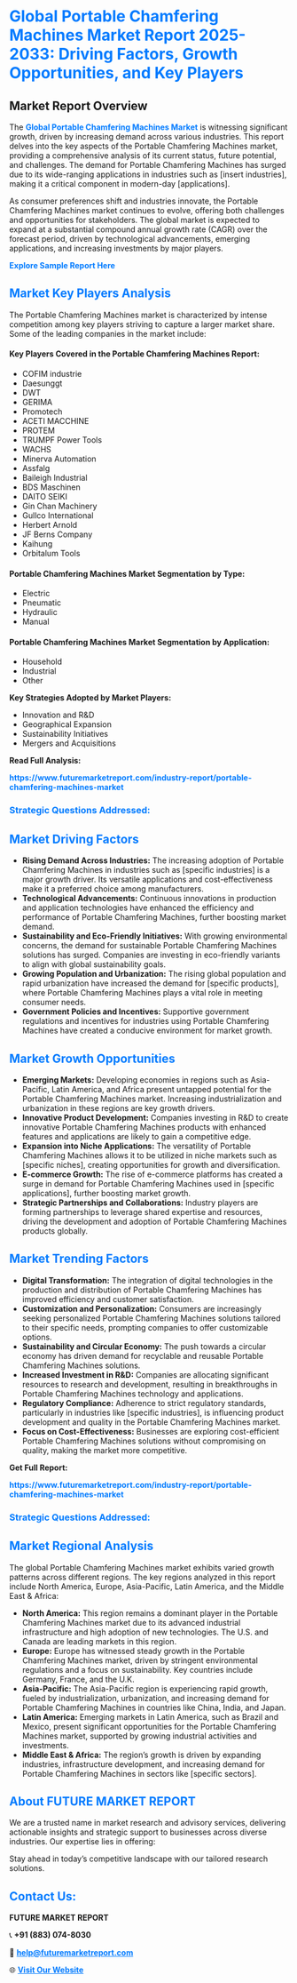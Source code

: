 <h1 style="color: #007BFF;">Global Portable Chamfering Machines Market Report 2025-2033: Driving Factors, Growth Opportunities, and Key Players</h1>

<section id="overview">
<h2>Market Report Overview</h2>
<p>The <a href="https://www.futuremarketreport.com/industry-report/portable-chamfering-machines-market" style="color: #007BFF; text-decoration: none;"><strong>Global Portable Chamfering Machines Market</strong></a> is witnessing significant growth, driven by increasing demand across various industries. This report delves into the key aspects of the Portable Chamfering Machines market, providing a comprehensive analysis of its current status, future potential, and challenges. The demand for Portable Chamfering Machines has surged due to its wide-ranging applications in industries such as [insert industries], making it a critical component in modern-day [applications].</p>
<p>As consumer preferences shift and industries innovate, the Portable Chamfering Machines market continues to evolve, offering both challenges and opportunities for stakeholders. The global market is expected to expand at a substantial compound annual growth rate (CAGR) over the forecast period, driven by technological advancements, emerging applications, and increasing investments by major players.</p>
</section>

<section id="overview">
<p><a href="https://www.futuremarketreport.com/request-sample/reportId=52108" style="color: #007BFF; text-decoration: none;"><strong>Explore Sample Report Here</strong></a></p>
</section>

<section id="key-players">
<h2 style="color: #007BFF;">Market Key Players Analysis</h2>
<p>The Portable Chamfering Machines market is characterized by intense competition among key players striving to capture a larger market share. Some of the leading companies in the market include:</p>
<h4>Key Players Covered in the Portable Chamfering Machines Report:</h4>
<ul><li>COFIM industrie</li><li>Daesunggt</li><li>DWT</li><li>GERIMA</li><li>Promotech</li><li>ACETI MACCHINE</li><li>PROTEM</li><li>TRUMPF Power Tools</li><li>WACHS</li><li>Minerva Automation</li><li>Assfalg</li><li>Baileigh Industrial</li><li>BDS Maschinen</li><li>DAITO SEIKI</li><li>Gin Chan Machinery</li><li>Gullco International</li><li>Herbert Arnold</li><li>JF Berns Company</li><li>Kaihung</li><li>Orbitalum Tools</li></ul>
<h4>Portable Chamfering Machines Market Segmentation by Type:</h4>
<ul><li>Electric</li><li>Pneumatic</li><li>Hydraulic</li><li>Manual</li></ul>

<h4>Portable Chamfering Machines Market Segmentation by Application:</h4>
<ul><li>Household</li><li>Industrial</li><li>Other</li></ul>
<p><strong>Key Strategies Adopted by Market Players:</strong></p>
<ul>
<li>Innovation and R&D</li>
<li>Geographical Expansion</li>
<li>Sustainability Initiatives</li>
<li>Mergers and Acquisitions</li>
</ul>
</section>

<section>
<p><strong>Read Full Analysis: </strong></p><a href="https://www.futuremarketreport.com/industry-report/portable-chamfering-machines-market" style="color: #007BFF; text-decoration: none;"><strong>https://www.futuremarketreport.com/industry-report/portable-chamfering-machines-market</strong></a>
<h3 style="color: #007BFF;">Strategic Questions Addressed:</h3>
</section>

<section id="driving-factors">
<h2 style="color: #007BFF;">Market Driving Factors</h2>
<ul>
<li><strong>Rising Demand Across Industries:</strong> The increasing adoption of Portable Chamfering Machines in industries such as [specific industries] is a major growth driver. Its versatile applications and cost-effectiveness make it a preferred choice among manufacturers.</li>
<li><strong>Technological Advancements:</strong> Continuous innovations in production and application technologies have enhanced the efficiency and performance of Portable Chamfering Machines, further boosting market demand.</li>
<li><strong>Sustainability and Eco-Friendly Initiatives:</strong> With growing environmental concerns, the demand for sustainable Portable Chamfering Machines solutions has surged. Companies are investing in eco-friendly variants to align with global sustainability goals.</li>
<li><strong>Growing Population and Urbanization:</strong> The rising global population and rapid urbanization have increased the demand for [specific products], where Portable Chamfering Machines plays a vital role in meeting consumer needs.</li>
<li><strong>Government Policies and Incentives:</strong> Supportive government regulations and incentives for industries using Portable Chamfering Machines have created a conducive environment for market growth.</li>
</ul>
</section>

<section id="growth-opportunities">
<h2 style="color: #007BFF;">Market Growth Opportunities</h2>
<ul>
<li><strong>Emerging Markets:</strong> Developing economies in regions such as Asia-Pacific, Latin America, and Africa present untapped potential for the Portable Chamfering Machines market. Increasing industrialization and urbanization in these regions are key growth drivers.</li>
<li><strong>Innovative Product Development:</strong> Companies investing in R&D to create innovative Portable Chamfering Machines products with enhanced features and applications are likely to gain a competitive edge.</li>
<li><strong>Expansion into Niche Applications:</strong> The versatility of Portable Chamfering Machines allows it to be utilized in niche markets such as [specific niches], creating opportunities for growth and diversification.</li>
<li><strong>E-commerce Growth:</strong> The rise of e-commerce platforms has created a surge in demand for Portable Chamfering Machines used in [specific applications], further boosting market growth.</li>
<li><strong>Strategic Partnerships and Collaborations:</strong> Industry players are forming partnerships to leverage shared expertise and resources, driving the development and adoption of Portable Chamfering Machines products globally.</li>
</ul>
</section>

<section id="trending-factors">
<h2 style="color: #007BFF;">Market Trending Factors</h2>
<ul>
<li><strong>Digital Transformation:</strong> The integration of digital technologies in the production and distribution of Portable Chamfering Machines has improved efficiency and customer satisfaction.</li>
<li><strong>Customization and Personalization:</strong> Consumers are increasingly seeking personalized Portable Chamfering Machines solutions tailored to their specific needs, prompting companies to offer customizable options.</li>
<li><strong>Sustainability and Circular Economy:</strong> The push towards a circular economy has driven demand for recyclable and reusable Portable Chamfering Machines solutions.</li>
<li><strong>Increased Investment in R&D:</strong> Companies are allocating significant resources to research and development, resulting in breakthroughs in Portable Chamfering Machines technology and applications.</li>
<li><strong>Regulatory Compliance:</strong> Adherence to strict regulatory standards, particularly in industries like [specific industries], is influencing product development and quality in the Portable Chamfering Machines market.</li>
<li><strong>Focus on Cost-Effectiveness:</strong> Businesses are exploring cost-efficient Portable Chamfering Machines solutions without compromising on quality, making the market more competitive.</li>
</ul>
</section>

<section>
<p><strong>Get Full Report: </strong></p><a href="https://www.futuremarketreport.com/industry-report/portable-chamfering-machines-market" style="color: #007BFF; text-decoration: none;"><strong>https://www.futuremarketreport.com/industry-report/portable-chamfering-machines-market</strong></a>
<h3 style="color: #007BFF;">Strategic Questions Addressed:</h3>
</section>


<section id="regional-analysis">
<h2 style="color: #007BFF;">Market Regional Analysis</h2>
<p>The global Portable Chamfering Machines market exhibits varied growth patterns across different regions. The key regions analyzed in this report include North America, Europe, Asia-Pacific, Latin America, and the Middle East & Africa:</p>
<ul>
<li><strong>North America:</strong> This region remains a dominant player in the Portable Chamfering Machines market due to its advanced industrial infrastructure and high adoption of new technologies. The U.S. and Canada are leading markets in this region.</li>
<li><strong>Europe:</strong> Europe has witnessed steady growth in the Portable Chamfering Machines market, driven by stringent environmental regulations and a focus on sustainability. Key countries include Germany, France, and the U.K.</li>
<li><strong>Asia-Pacific:</strong> The Asia-Pacific region is experiencing rapid growth, fueled by industrialization, urbanization, and increasing demand for Portable Chamfering Machines in countries like China, India, and Japan.</li>
<li><strong>Latin America:</strong> Emerging markets in Latin America, such as Brazil and Mexico, present significant opportunities for the Portable Chamfering Machines market, supported by growing industrial activities and investments.</li>
<li><strong>Middle East & Africa:</strong> The region’s growth is driven by expanding industries, infrastructure development, and increasing demand for Portable Chamfering Machines in sectors like [specific sectors].</li>
</ul>
</section>

<footer>
<h2 style="color: #007BFF;">About FUTURE MARKET REPORT</h2>
<p>We are a trusted name in market research and advisory services, delivering actionable insights and strategic support to businesses across diverse industries. Our expertise lies in offering:</p>

<p>Stay ahead in today’s competitive landscape with our tailored research solutions.</p>

<h2 style="color: #007BFF;">Contact Us:</h2>
<p><strong>FUTURE MARKET REPORT</strong></p>
<p>📞 <strong>+91 (883) 074-8030</strong></p>
<p>📧 <strong><a href="mailto:help@futuremarketreport.com" style="color: #007BFF;">help@futuremarketreport.com</a></strong></p>
<p>🌐 <strong><a href="https://www.futuremarketreport.com/" style="color: #007BFF;">Visit Our Website</a></strong></p>
</footer>
